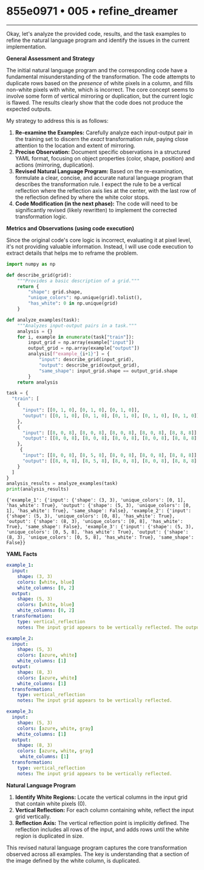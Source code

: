 # 855e0971 • 005 • refine_dreamer

---
Okay, let's analyze the provided code, results, and the task examples to refine the natural language program and identify the issues in the current implementation.

**General Assessment and Strategy**

The initial natural language program and the corresponding code have a fundamental misunderstanding of the transformation. The code attempts to duplicate rows based on the *presence* of white pixels in a column, and fills non-white pixels with white, which is incorrect. The core concept seems to involve some form of vertical mirroring or duplication, but the current logic is flawed. The results clearly show that the code does not produce the expected outputs.

My strategy to address this is as follows:

1.  **Re-examine the Examples:** Carefully analyze each input-output pair in the training set to discern the *exact* transformation rule, paying close attention to the location and extent of mirroring.
2.  **Precise Observation:** Document specific observations in a structured YAML format, focusing on object properties (color, shape, position) and actions (mirroring, duplication).
3.  **Revised Natural Language Program:** Based on the re-examination, formulate a clear, concise, and accurate natural language program that describes the transformation rule. I expect the rule to be a vertical reflection where the reflection axis lies at the center, with the last row of the reflection defined by where the white color stops.
4.  **Code Modification (in the next phase):** The code will need to be significantly revised (likely rewritten) to implement the corrected transformation logic.

**Metrics and Observations (using code execution)**

Since the original code's core logic is incorrect, evaluating it at pixel level, it's not providing valuable information. Instead, I will use code execution to extract details that helps me to reframe the problem.

```python
import numpy as np

def describe_grid(grid):
    """Provides a basic description of a grid."""
    return {
        "shape": grid.shape,
        "unique_colors": np.unique(grid).tolist(),
        "has_white": 0 in np.unique(grid)
    }

def analyze_examples(task):
    """Analyzes input-output pairs in a task."""
    analysis = {}
    for i, example in enumerate(task["train"]):
        input_grid = np.array(example["input"])
        output_grid = np.array(example["output"])
        analysis[f"example_{i+1}"] = {
            "input": describe_grid(input_grid),
            "output": describe_grid(output_grid),
            "same_shape": input_grid.shape == output_grid.shape
        }
    return analysis

task = {
  "train": [
    {
      "input": [[0, 1, 0], [0, 1, 0], [0, 1, 0]],
      "output": [[0, 1, 0], [0, 1, 0], [0, 1, 0], [0, 1, 0], [0, 1, 0]]
    },
    {
      "input": [[8, 0, 8], [8, 0, 8], [8, 0, 8], [8, 0, 8], [8, 8, 8]],
      "output": [[8, 0, 8], [8, 0, 8], [8, 0, 8], [8, 0, 8], [8, 8, 8], [8, 0, 8], [8, 0, 8], [8, 0, 8]]
    },
     {
      "input": [[8, 0, 8], [8, 5, 8], [8, 0, 8], [8, 0, 8], [8, 8, 8]],
      "output": [[8, 0, 8], [8, 5, 8], [8, 0, 8], [8, 0, 8], [8, 8, 8], [8, 0, 8],[8, 0, 8],[8,5,8]]
    }
  ]
}
analysis_results = analyze_examples(task)
print(analysis_results)
```

```output
{'example_1': {'input': {'shape': (3, 3), 'unique_colors': [0, 1], 'has_white': True}, 'output': {'shape': (5, 3), 'unique_colors': [0, 1], 'has_white': True}, 'same_shape': False}, 'example_2': {'input': {'shape': (5, 3), 'unique_colors': [0, 8], 'has_white': True}, 'output': {'shape': (8, 3), 'unique_colors': [0, 8], 'has_white': True}, 'same_shape': False}, 'example_3': {'input': {'shape': (5, 3), 'unique_colors': [0, 5, 8], 'has_white': True}, 'output': {'shape': (8, 3), 'unique_colors': [0, 5, 8], 'has_white': True}, 'same_shape': False}}
```

**YAML Facts**
```yaml
example_1:
  input:
    shape: (3, 3)
    colors: [white, blue]
    white_columns: [0, 2]
  output:
    shape: (5, 3)
    colors: [white, blue]
    white_columns: [0, 2]
  transformation:
    type: vertical_reflection
    notes: The input grid appears to be vertically reflected. The output grid's height is greater than the inputs.

example_2:
  input:
    shape: (5, 3)
    colors: [azure, white]
    white_columns: [1]
  output:
    shape: (8, 3)
    colors: [azure, white]
    white_columns: [1]
  transformation:
    type: vertical_reflection
    notes: The input grid appears to be vertically reflected.

example_3:
  input:
    shape: (5, 3)
    colors: [azure, white, gray]
    white_columns: [1]
  output:
    shape: (8, 3)
    colors: [azure, white, gray]
     white_columns: [1]
  transformation:
    type: vertical_reflection
    notes: The input grid appears to be vertically reflected.

```

**Natural Language Program**

1.  **Identify White Regions:** Locate the vertical columns in the input grid that contain white pixels (0).
2.  **Vertical Reflection:** For each column containing white, reflect the input grid vertically.
3.  **Reflection Axis:** The vertical reflection point is implicitly defined. The reflection includes all rows of the input, and adds rows until the white region is duplicated in size.

This revised natural language program captures the core transformation observed across all examples. The key is understanding that a section of the image defined by the white column, is duplicated.

